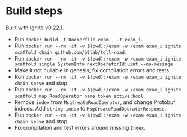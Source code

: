 # Build steps

Built with Ignite v0.22.1.

* Run `docker build -f Dockerfile-exam . -t exam_i`.
* Run `docker run --rm -it -v $(pwd):/exam -w /exam exam_i ignite scaffold chain github.com/b9lab/toll-road`.
* Run `docker run --rm -it -v $(pwd):/exam -w /exam exam_i ignite scaffold single SystemInfo nextOperatorId:uint --no-message`
* Make it not nullable in genesis, fix compilation errors and tests.
* Run `docker run --rm -it -v $(pwd):/exam -w /exam exam_i ignite chain serve` and stop.
* Run `docker run --rm -it -v $(pwd):/exam -w /exam exam_i ignite scaffold map RoadOperator name token active:bool`.
* Remove `index` from `MsgCreateRoadOperator`, and change Protobuf indices. Add `string index` to `MsgCreateRoadOperatorResponse`.
* Run `docker run --rm -it -v $(pwd):/exam -w /exam exam_i ignite chain serve` and stop.
* Fix compilation and test errors around missing `Index`.
